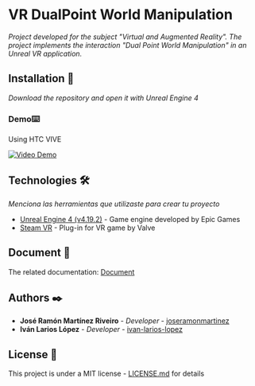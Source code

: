 # VR DualPoint World Manipulation

_Project developed for the subject "Virtual and Augmented Reality". The project implements the interaction "Dual Point World Manipulation" in an Unreal VR application._

## Installation 🚀

_Download the repository and open it with Unreal Engine 4_


### Demo⌨️


Using HTC VIVE

[![Video Demo](https://www.youtube.com/watch?v=u6hWpus1zto/0.jpg)](https://www.youtube.com/watch?v=u6hWpus1zto)


## Technologies 🛠️

_Menciona las herramientas que utilizaste para crear tu proyecto_

* [Unreal Engine 4 (v4.19.2)](https://www.unrealengine.com/en-US/) - Game engine developed by Epic Games 
* [Steam VR](https://store.steampowered.com/steamvr?l=spanish) - Plug-in for VR game by Valve

## Document 📖

The related documentation: [Document](https://github.com/JoseRamonMartinez/VR_DualPoint_World_Manipulation/blob/main/Dual_Point_World_Manipulation.pdf)

## Authors ✒️


* **José Ramón Martínez Riveiro** - *Developer* - [joseramonmartinez](https://es.linkedin.com/in/joseramonmartinezriveiro)
* **Iván Larios López** - *Developer* - [ivan-larios-lopez](https://es.linkedin.com/in/ivan-larios-lopez)


## License 📄

This project is under a MIT license - [LICENSE.md](LICENSE.md) for details




